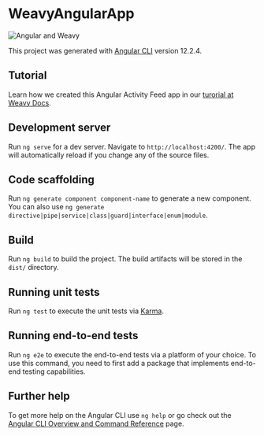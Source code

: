 # WeavyAngularApp
![Angular and Weavy](https://repository-images.githubusercontent.com/369351831/10220a80-b9ce-11eb-91b5-fcef6a9bc315)

This project was generated with [Angular CLI](https://github.com/angular/angular-cli) version 12.2.4.

## Tutorial
Learn how we created this Angular Activity Feed app in our [turorial at Weavy Docs](https://www.weavy.com/docs/feed/angular/introduction).

## Development server

Run `ng serve` for a dev server. Navigate to `http://localhost:4200/`. The app will automatically reload if you change any of the source files.

## Code scaffolding

Run `ng generate component component-name` to generate a new component. You can also use `ng generate directive|pipe|service|class|guard|interface|enum|module`.

## Build

Run `ng build` to build the project. The build artifacts will be stored in the `dist/` directory.

## Running unit tests

Run `ng test` to execute the unit tests via [Karma](https://karma-runner.github.io).

## Running end-to-end tests

Run `ng e2e` to execute the end-to-end tests via a platform of your choice. To use this command, you need to first add a package that implements end-to-end testing capabilities.

## Further help

To get more help on the Angular CLI use `ng help` or go check out the [Angular CLI Overview and Command Reference](https://angular.io/cli) page.
